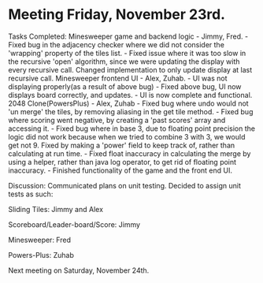 # Meeting Friday, November 23rd.

Tasks Completed:
Minesweeper game and backend logic - Jimmy, Fred. 
    - Fixed bug in the adjacency checker where we did not consider the 'wrapping' property of the
    tiles list.
    - Fixed issue where it was too slow in the recursive 'open' algorithm, since we were updating
    the display with every recursive call. Changed implementation to only update display at last
    recursive call.
Minesweeper frontend UI - Alex, Zuhab.
    - UI was not displaying properly(as a result of above bug)
    - Fixed above bug, UI now displays board correctly, and updates.
    - UI is now complete and functional.
2048 Clone(PowersPlus) - Alex, Zuhab
    - Fixed bug where undo would not 'un merge' the tiles, by removing aliasing in the get tile method.
    - Fixed bug where scoring went negative, by creating a 'past scores' array and accessing it.
    - Fixed bug where in base 3, due to floating point precision the logic did not work because when
    we tried to combine 3 with 3, we would get not 9. Fixed by making a 'power' field to keep track
    of, rather than calculating at run time.
    - Fixed float inaccuracy in calculating the merge by using a helper, rather than java log 
    operator, to get rid of floating point inaccuracy.
    - Finished functionality of the game and the front end UI.
    
Discussion:
Communicated plans on unit testing. Decided to assign unit tests as such:

Sliding Tiles: Jimmy and Alex

Scoreboard/Leader-board/Score: Jimmy

Minesweeper: Fred

Powers-Plus: Zuhab

Next meeting on Saturday, November 24th.
    